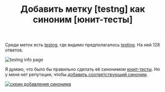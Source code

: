 ﻿---
title: "Добавить метку [testng] как синоним [юнит-тесты]"
se.owner.user_id: 523015
se.owner.display_name: "Vitalizzare"
se.owner.link: "https://ru.meta.stackoverflow.com/users/523015/vitalizzare"
se.link: "https://ru.meta.stackoverflow.com/questions/14703/%d0%94%d0%be%d0%b1%d0%b0%d0%b2%d0%b8%d1%82%d1%8c-%d0%bc%d0%b5%d1%82%d0%ba%d1%83-testng-%d0%ba%d0%b0%d0%ba-%d1%81%d0%b8%d0%bd%d0%be%d0%bd%d0%b8%d0%bc-%d1%8e%d0%bd%d0%b8%d1%82-%d1%82%d0%b5%d1%81%d1%82%d1%8b"
se.question_id: 14703
se.post_type: question
---
<p>Среди меток есть <a href="https://ru.stackoverflow.com/questions/tagged/testng" class="s-tag post-tag" title="показать вопросы с меткой [testng]" aria-label="показать вопросы с меткой [testng]" rel="tag" aria-labelledby="tag-testng-tooltip-container" data-tag-menu-origin="Unknown">testng</a>, где видимо предполагалось <a href="https://ru.stackoverflow.com/questions/tagged/testing" class="s-tag post-tag" title="показать вопросы с меткой [testing]" aria-label="показать вопросы с меткой [testing]" rel="tag" aria-labelledby="tag-testing-tooltip-container" data-tag-menu-origin="Unknown">testing</a>. На ней 128 ответов.</p>
<p><img src="https://i.sstatic.net/UmQO2NyE.png" alt="testng info page" /></p>
<p>Я думаю, что было бы правильно сделать её синонимом <a href="https://ru.stackoverflow.com/questions/tagged/%d1%8e%d0%bd%d0%b8%d1%82-%d1%82%d0%b5%d1%81%d1%82%d1%8b" class="s-tag post-tag" title="показать вопросы с меткой [юнит-тесты]" aria-label="показать вопросы с меткой [юнит-тесты]" rel="tag" aria-labelledby="tag-юнит-тесты-tooltip-container" data-tag-menu-origin="Unknown">юнит-тесты</a>. Но у меня нет репутации, чтобы <a href="https://ru.stackoverflow.com/tags/%D1%8E%D0%BD%D0%B8%D1%82-%D1%82%D0%B5%D1%81%D1%82%D1%8B/synonyms">добавить соответствующий синоним</a>.</p>
<p><a href="https://i.sstatic.net/8E809dTK.png" rel="nofollow noreferrer"><img src="https://i.sstatic.net/8E809dTK.png" alt="скрин добавления синонима" /></a></p>
